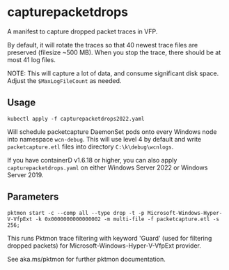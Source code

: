 # capturepacketdrops
A manifest to capture dropped packet traces in VFP.

By default, it will rotate the traces so that 40 newest trace files are preserved (filesize ~500 MB). When you stop the trace, there should be at most 41 log files.

NOTE: This will capture a lot of data, and consume significant disk space. Adjust the `$MaxLogFileCount` as needed.

## Usage
```
kubectl apply -f capturepacketdrops2022.yaml
```
Will schedule packetcapture DaemonSet pods onto every Windows node into namespace `wcn-debug`. This will use level 4 by default and write `packetcapture.etl` files into directory `C:\k\debug\wcnlogs`.

If you have containerD v1.6.18 or higher, you can also apply `capturepacketdrops.yaml` on either Windows Server 2022 or Windows Server 2019.

## Parameters
`pktmon start -c --comp all --type drop -t -p Microsoft-Windows-Hyper-V-VfpExt -k 0x0000000000000002 -m multi-file -f packetcapture.etl -s 256;`

This runs Pktmon trace filtering with keyword 'Guard' (used for filtering dropped packets) for Microsoft-Windows-Hyper-V-VfpExt provider.

See aka.ms/pktmon for further pktmon documentation.
